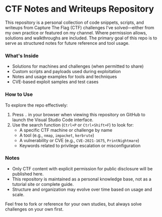 # CTF Notes and Writeups Repository

This repository is a personal collection of code snippets, scripts, and writeups from Capture The Flag (CTF) challenges I’ve solved—either from my own practice or featured on my channel. Where permission allows, solutions and walkthroughs are included. The primary goal of this repo is to serve as structured notes for future reference and tool usage.

### What's Inside

- Solutions for machines and challenges (when permitted to share)
- Custom scripts and payloads used during exploitation
- Notes and usage examples for tools and techniques
- CVE-based exploit samples and test cases

### How to Use

To explore the repo effectively:

1. Press `.` in your browser when viewing this repository on GitHub to launch the Visual Studio Code interface.
2. Use the search function (`Ctrl+P` or `Ctrl+Shift+F`) to look for:
   - A specific CTF machine or challenge by name
   - A tool (e.g., `nmap`, `impacket`, `kerbrute`)
   - A vulnerability or CVE (e.g., `CVE-2021-1675`, `PrintNightmare`)
   - Keywords related to privilege escalation or misconfiguration

### Notes

- Only CTF content with explicit permission for public disclosure will be published here.
- This repository is maintained as a personal knowledge base, not as a tutorial site or complete guide.
- Structure and organization may evolve over time based on usage and scale.

Feel free to fork or reference for your own studies, but always solve challenges on your own first.
